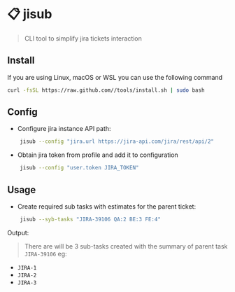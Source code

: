 # 📋 jisub

> CLI tool to simplify jira tickets interaction

## Install

If you are using Linux, macOS or WSL you can use the following command

```bash
curl -fsSL https://raw.github.com//tools/install.sh | sudo bash
```

## Config

+ Configure jira instance API path:

```bash
    jisub --config "jira.url https://jira-api.com/jira/rest/api/2"
```

+ Obtain jira token from profile and add it to configuration

```bash
    jisub --config "user.token JIRA_TOKEN"
```

## Usage

+ Create required sub tasks with estimates for the parent ticket:

```bash
    jisub --syb-tasks "JIRA-39106 QA:2 BE:3 FE:4"
```

Output:
> There are will be 3 sub-tasks created with the summary of parent task `JIRA-39106` eg:

+ `JIRA-1`
+ `JIRA-2`
+ `JIRA-3`
